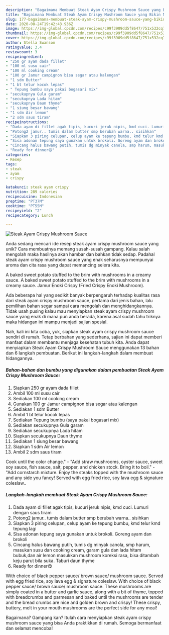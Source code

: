 ```yaml
---
description: "Bagaimana Membuat Steak Ayam Crispy Mushroom Sauce yang Bikin Ngiler"
title: "Bagaimana Membuat Steak Ayam Crispy Mushroom Sauce yang Bikin Ngiler"
slug: 177-bagaimana-membuat-steak-ayam-crispy-mushroom-sauce-yang-bikin-ngiler
date: 2020-08-24T19:42:43.936Z
image: https://img-global.cpcdn.com/recipes/c99f3909dd5f8647/751x532cq70/steak-ayam-crispy-mushroom-sauce-foto-resep-utama.jpg
thumbnail: https://img-global.cpcdn.com/recipes/c99f3909dd5f8647/751x532cq70/steak-ayam-crispy-mushroom-sauce-foto-resep-utama.jpg
cover: https://img-global.cpcdn.com/recipes/c99f3909dd5f8647/751x532cq70/steak-ayam-crispy-mushroom-sauce-foto-resep-utama.jpg
author: Stella Swanson
ratingvalue: 3.4
reviewcount: 3
recipeingredient:
- "250 gr ayam dada fillet"
- "100 ml susu cair"
- "100 ml cooking cream"
- "100 gr Jamur campignon bisa segar atau kalengan"
- "1 sdm Butter"
- "1 bt telur kocok lepas"
- " Tepung bumbu saya pakai bogasari mix"
- "secukupnya Gula garam"
- "secukupnya Lada hitam"
- "secukupnya Daun thyme"
- "1 siung besar bawang"
- "1 sdm Air lemon"
- "2 sdm saus tiram"
recipeinstructions:
- "Dada ayam di fillet agak tipis, kucuri jeruk nipis, kmd cuci. Lumuri dengan saus tiram"
- "Potong2 jamur.. tumis dalam butter smp berubah warna.. sisihkan"
- "Siapkan 3 piring celupan, celup ayam ke tepung bumbu, kmd telur kmd tepung lagi"
- "Sisa adonan tepung saya gunakan untuk brokoli. Goreng ayam dan brokoli"
- "Cincang halus bawang putih, tumis dg minyak canola, smp harum, masukan susu dan cooking cream, garam gula dan lada hitam bubuk,dan air lemon masukkan mushroom koreksi rasa, bisa ditambah keju parut bila suka. Taburi daun thyme"
- "Ready for dinner😋"
categories:
- Resep
tags:
- steak
- ayam
- crispy

katakunci: steak ayam crispy 
nutrition: 289 calories
recipecuisine: Indonesian
preptime: "PT37M"
cooktime: "PT55M"
recipeyield: "2"
recipecategory: Lunch

---
```



![Steak Ayam Crispy Mushroom Sauce](https://img-global.cpcdn.com/recipes/c99f3909dd5f8647/751x532cq70/steak-ayam-crispy-mushroom-sauce-foto-resep-utama.jpg)

Anda sedang mencari ide resep steak ayam crispy mushroom sauce yang unik? Cara membuatnya memang susah-susah gampang. Kalau salah mengolah maka hasilnya akan hambar dan bahkan tidak sedap. Padahal steak ayam crispy mushroom sauce yang enak seharusnya mempunyai aroma dan cita rasa yang dapat memancing selera kita.

A baked sweet potato stuffed to the brim with mushrooms in a creamy sauce. A baked sweet potato stuffed to the brim with mushrooms in a creamy sauce. Jamur Enoki Crispy (Fried Crispy Enoki Mushroom).

Ada beberapa hal yang sedikit banyak berpengaruh terhadap kualitas rasa dari steak ayam crispy mushroom sauce, pertama dari jenis bahan, lalu pemilihan bahan segar sampai cara mengolah dan menghidangkannya. Tidak usah pusing kalau mau menyiapkan steak ayam crispy mushroom sauce yang enak di mana pun anda berada, karena asal sudah tahu triknya maka hidangan ini mampu menjadi sajian spesial.


Nah, kali ini kita coba, yuk, siapkan steak ayam crispy mushroom sauce sendiri di rumah. Tetap berbahan yang sederhana, sajian ini dapat memberi manfaat dalam membantu menjaga kesehatan tubuh kita. Anda dapat menyiapkan Steak Ayam Crispy Mushroom Sauce menggunakan 13 bahan dan 6 langkah pembuatan. Berikut ini langkah-langkah dalam membuat hidangannya.

<!--inarticleads1-->

##### Bahan-bahan dan bumbu yang digunakan dalam pembuatan Steak Ayam Crispy Mushroom Sauce:

1. Siapkan 250 gr ayam dada fillet
1. Ambil 100 ml susu cair
1. Sediakan 100 ml cooking cream
1. Gunakan 100 gr Jamur campignon bisa segar atau kalengan
1. Sediakan 1 sdm Butter
1. Ambil 1 bt telur kocok lepas
1. Sediakan  Tepung bumbu (saya pakai bogasari mix)
1. Sediakan secukupnya Gula garam
1. Sediakan secukupnya Lada hitam
1. Siapkan secukupnya Daun thyme
1. Sediakan 1 siung besar bawang
1. Siapkan 1 sdm Air lemon
1. Ambil 2 sdm saus tiram


Cook until the color change.&#34; - &#34;Add straw mushrooms, oyster sauce, sweet soy sauce, fish sauce, salt, pepper, and chicken stock. Bring it to boil.&#34; - &#34;Add cornstarch mixture. Enjoy the steaks topped with the mushroom sauce and any side you fancy! Served with egg fried rice, soy lava egg &amp; signature coleslaw.. 

<!--inarticleads2-->

##### Langkah-langkah membuat Steak Ayam Crispy Mushroom Sauce:

1. Dada ayam di fillet agak tipis, kucuri jeruk nipis, kmd cuci. Lumuri dengan saus tiram
1. Potong2 jamur.. tumis dalam butter smp berubah warna.. sisihkan
1. Siapkan 3 piring celupan, celup ayam ke tepung bumbu, kmd telur kmd tepung lagi
1. Sisa adonan tepung saya gunakan untuk brokoli. Goreng ayam dan brokoli
1. Cincang halus bawang putih, tumis dg minyak canola, smp harum, masukan susu dan cooking cream, garam gula dan lada hitam bubuk,dan air lemon masukkan mushroom koreksi rasa, bisa ditambah keju parut bila suka. Taburi daun thyme
1. Ready for dinner😋


With choice of black pepper sauce/ brown sauce/ mushroom sauce. Served with egg fried rice, soy lava egg &amp; signature coleslaw. With choice of black pepper sauce/ brown sauce/ mushroom sauce. These mushrooms are simply coated in a butter and garlic sauce, along with a bit of thyme, topped with breadcrumbs and parmesan and baked until the mushrooms are tender and the bread crumbs are nice and golden brown and crispy! These crispy, buttery, melt in your mouth mushrooms are the perfect side for any meal! 

Bagaimana? Gampang kan? Itulah cara menyiapkan steak ayam crispy mushroom sauce yang bisa Anda praktikkan di rumah. Semoga bermanfaat dan selamat mencoba!
